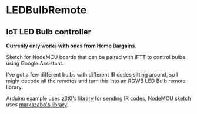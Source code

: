 # LEDBulbRemote
## IoT LED Bulb controller

**Currenly only works with ones from Home Bargains.**

Sketch for NodeMCU boards that can be paired with IFTT to control bulbs using Google Assistant.

I've got a few different bulbs with different IR codes sitting around, so I might decode all the remotes and turn this into an RGWB LED Bulb remote library.

Arduino example uses [z3t0's library](https://github.com/z3t0/Arduino-IRremote) for sending IR codes, NodeMCU sketch uses [markszabo's library](https://github.com/markszabo/IRremoteESP8266).
